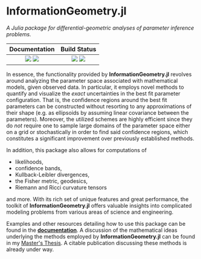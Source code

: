 # InformationGeometry.jl

*A Julia package for differential-geometric analyses of parameter inference problems.*

| **Documentation** | **Build Status** |
|:-----------------:|:----------------:|
| [![][docs-stable-img]][docs-stable-url] [![][docs-dev-img]][docs-dev-url] | [![][appveyor-img]][appveyor-url] [![][codecov-img]][codecov-url] |


In essence, the functionality provided by **InformationGeometry.jl** revolves around analyzing the parameter space associated with mathematical models, given observed data.
In particular, it employs novel methods to quantify and visualize the *exact* uncertainties in the best fit parameter configuration.
That is, the confidence regions around the best fit parameters can be constructed without resorting to any approximations of their shape (e.g. as ellipsoids by assuming linear covariance between the parameters).
Moreover, the utilized schemes are highly efficient since they do *not* require one to sample large domains of the parameter space either on a grid or stochastically in order to find said confidence regions, which constitutes a significant improvement over previously established methods.

In addition, this package also allows for computations of

* likelihoods,
* confidence bands,
* Kullback-Leibler divergences,
* the Fisher metric, geodesics,
* Riemann and Ricci curvature tensors

and more. With its rich set of unique features and great performance, the toolkit of **InformationGeometry.jl** offers valuable insights into complicated modeling problems from various areas of science and engineering.

Examples and other resources detailing how to use this package can be found in the [**documentation**](https://RafaelArutjunjan.github.io/InformationGeometry.jl/dev). A discussion of the mathematical ideas underlying the methods employed by **InformationGeometry.jl** can be found in my [Master's Thesis](https://github.com/RafaelArutjunjan/Master-Thesis/blob/master/Master's%20Thesis%20Rafael%20Arutjunjan%20-%20Corrected.pdf). A citable publication discussing these methods is already under way.



[docs-stable-img]: https://img.shields.io/badge/docs-stable-blue.svg
[docs-stable-url]: https://RafaelArutjunjan.github.io/InformationGeometry.jl/stable

[docs-dev-img]: https://img.shields.io/badge/docs-dev-blue.svg
[docs-dev-url]: https://RafaelArutjunjan.github.io/InformationGeometry.jl/dev

[appveyor-img]: https://ci.appveyor.com/api/projects/status/github/RafaelArutjunjan/InformationGeometry.jl?svg=true
[appveyor-url]: https://ci.appveyor.com/project/RafaelArutjunjan/InformationGeometry-jl

[codecov-img]: https://codecov.io/gh/RafaelArutjunjan/InformationGeometry.jl/branch/master/graph/badge.svg
[codecov-url]: https://codecov.io/gh/RafaelArutjunjan/InformationGeometry.jl

